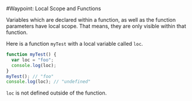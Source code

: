 #Waypoint: Local Scope and Functions

Variables which are declared within a function, as well as the function parameters have local scope. That means, they are only visible within that function.

Here is a function `myTest` with a local variable called `loc`.

```js
function myTest() {
  var loc = "foo";
  console.log(loc);
}
myTest(); // "foo"
console.log(loc); // "undefined"
```

`loc` is not defined outside of the function.